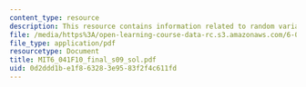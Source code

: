 ```yaml
---
content_type: resource
description: This resource contains information related to random variables.
file: /media/https%3A/open-learning-course-data-rc.s3.amazonaws.com/6-041-probabilistic-systems-analysis-and-applied-probability-fall-2010/0d2ddd1be1f863283e9583f2f4c611fd_MIT6_041F10_final_s09_sol.pdf
file_type: application/pdf
resourcetype: Document
title: MIT6_041F10_final_s09_sol.pdf
uid: 0d2ddd1b-e1f8-6328-3e95-83f2f4c611fd
---
```

